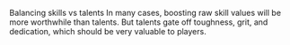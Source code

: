 Balancing skills vs talents
In many cases, boosting raw skill values will be more worthwhile than talents.
But talents gate off toughness, grit, and dedication, which should be very valuable to players.